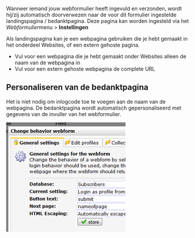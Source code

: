 Wanneer iemand jouw webformulier heeft ingevuld en verzonden, wordt
hij/zij automatisch doorverwezen naar de voor dit formulier ingestelde
landingspagina / bedanktpagina. Deze pagina kan worden ingesteld via het
*Webformulier*menu \> **Instellingen**

Als landingspagina kan je een webpagina gebruiken die je hebt gemaakt in
het onderdeel Websites, of een extern gehoste pagina.

-   Vul voor een webpagina die je hebt gemaakt onder Websites alleen de
    naam van de webpagina in
-   Vul voor een extern gehoste webpagina de complete URL

Personaliseren van de bedanktpagina
-----------------------------------

Het is niet nodig om inlogcode toe te voegen aan de naam van de
webpagina. De bedanktpagina wordt automatisch gepersonaliseerd met
gegevens van de invuller van het webformulier.

![Redirect page](../images/redirectpage.png)

